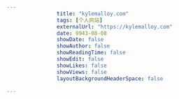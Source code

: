 ---
                title: "kylemalloy.com"
                tags: [个人网站]
                externalUrl: "https://kylemalloy.com"
                date: 9943-08-08
                showDate: false
                showAuthor: false
                showReadingTime: false
                showEdit: false
                showLikes: false
                showViews: false
                layoutBackgroundHeaderSpace: false
                ---


